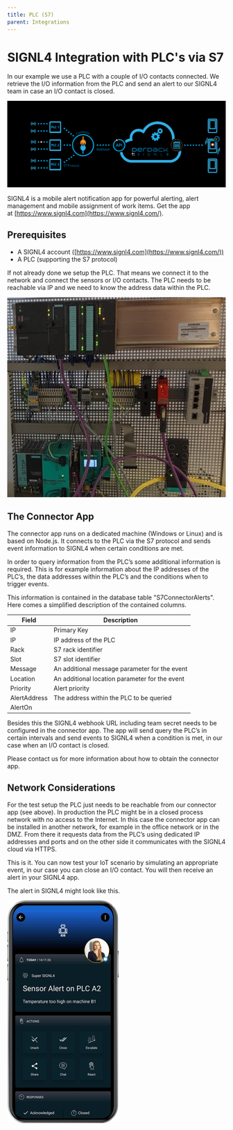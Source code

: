 ```yaml
---
title: PLC (S7)
parent: Integrations
---
```


# SIGNL4 Integration with PLC's via S7

In our example we use a PLC with a couple of I/O contacts connected. We retrieve the I/O information from the PLC and send an alert to our SIGNL4 team in case an I/O contact is closed.

![PLC Diagram](plc-diagram.png)

SIGNL4 is a mobile alert notification app for powerful alerting, alert management and mobile assignment of work items. Get the app at [https://www.signl4.com](https://www.signl4.com/).

## Prerequisites

- A SIGNL4 account ([https://www.signl4.com](https://www.signl4.com/))
- A PLC (supporting the S7 protocol)

If not already done we setup the PLC. That means we connect it to the network and connect the sensors or I/O contacts. The PLC needs to be reachable via IP and we need to know the address data within the PLC.

![PLC](plc.png)

## The Connector App

The connector app runs on a dedicated machine (Windows or Linux) and is based on Node.js. It connects to the PLC via the S7 protocol and sends event information to SIGNL4 when certain conditions are met.

In order to query information from the PLC’s some additional information is required. This is for example information about the IP addresses of the PLC’s, the data addresses within the PLC’s and the conditions when to trigger events.

This information is contained in the database table "S7ConnectorAlerts". Here comes a simplified description of the contained columns.

| Field        | Description                                           |
|--------------|-------------------------------------------------------|
| IP           | Primary Key                                           |
| IP           | IP address of the PLC                                 |
| Rack         | S7 rack identifier                                    |
| Slot         | S7 slot identifier                                    |
| Message      | An additional message parameter for the event         |
| Location     | An additional location parameter for the event        |
| Priority     | Alert priority                                        |
| AlertAddress | The address within the PLC to be queried              |
| AlertOn

Besides this the SIGNL4 webhook URL including team secret needs to be configured in the connector app. The app will send query the PLC’s in certain intervals and send events to SIGNL4 when a condition is met, in our case when an I/O contact is closed.

Please contact us for more information about how to obtain the connector app.

## Network Considerations

For the test setup the PLC just needs to be reachable from our connector app (see above). In production the PLC might be in a closed process network with no access to the Internet. In this case the connector app can be installed in another network, for example in the office network or in the DMZ. From there it requests data from the PLC’s using dedicated IP addresses and ports and on the other side it communicates with the SIGNL4 cloud via HTTPS.

This is it. You can now test your IoT scenario by simulating an appropriate event, in our case you can close an I/O contact. You will then receive an alert in your SIGNL4 app.

The alert in SIGNL4 might look like this.

![SIGNL4 Alert](signl4-plc-s7.png)
